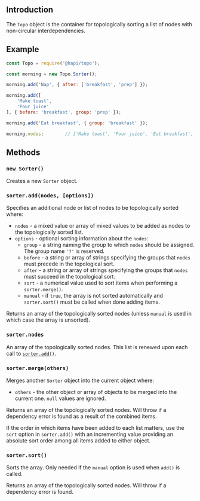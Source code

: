 ## Introduction

The `Topo` object is the container for topologically sorting a list of nodes with non-circular interdependencies.

## Example

```js
const Topo = require('@hapi/topo');

const morning = new Topo.Sorter();

morning.add('Nap', { after: ['breakfast', 'prep'] });

morning.add([
    'Make toast',
    'Pour juice'
], { before: 'breakfast', group: 'prep' });

morning.add('Eat breakfast', { group: 'breakfast' });

morning.nodes;        // ['Make toast', 'Pour juice', 'Eat breakfast', 'Nap']
```

## Methods

### `new Sorter()`

Creates a new `Sorter` object.

### `sorter.add(nodes, [options])`

Specifies an additional node or list of nodes to be topologically sorted where:
  - `nodes` - a mixed value or array of mixed values to be added as nodes to the topologically sorted list.
  - `options` - optional sorting information about the `nodes`:
    - `group` - a string naming the group to which `nodes` should be assigned.  The group name `'?'` is reserved.
    - `before` - a string or array of strings specifying the groups that `nodes` must precede in the topological sort.
    - `after` - a string or array of strings specifying the groups that `nodes` must succeed in the topological sort.
    - `sort` - a numerical value used to sort items when performing a `sorter.merge()`.
    - `manual` - if `true`, the array is not sorted automatically and `sorter.sort()` must be called when done adding items.

Returns an array of the topologically sorted nodes (unless `manual` is used in which case the array is unsorted).

### `sorter.nodes`

An array of the topologically sorted nodes.  This list is renewed upon each call to [`sorter.add()`](#topoaddnodes-options).

### `sorter.merge(others)`

Merges another `Sorter` object into the current object where:
- `others` - the other object or array of objects to be merged into the current one. `null`
  values are ignored.

Returns an array of the topologically sorted nodes. Will throw if a dependency error is found as a result of the
combined items.

If the order in which items have been added to each list matters, use the `sort` option in `sorter.add()` with an incrementing
value providing an absolute sort order among all items added to either object.

### `sorter.sort()`

Sorts the array. Only needed if the `manual` option is used when `add()` is called.

Returns an array of the topologically sorted nodes. Will throw if a dependency error is found.
